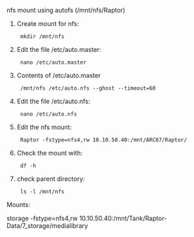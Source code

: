 nfs mount using autofs (/mnt/nfs/Raptor)

1. Create mount for nfs:

        mkdir /mnt/nfs

2. Edit the file /etc/auto.master:

        nano /etc/auto.master

4. Contents of /etc/auto.master

        /mnt/nfs /etc/auto.nfs --ghost --timeout=60

5. Edit the file /etc/auto.nfs:

        nano /etc/auto.nfs

6. Edit the nfs mount:

        Raptor -fstype=nfs4,rw 10.10.50.40:/mnt/ARC07/Raptor/

7. Check the mount with:

        df -h 

8. check parent directory: 

        ls -l /mnt/nfs









Mounts:


storage -fstype=nfs4,rw 10.10.50.40:/mnt/Tank/Raptor-Data/7_storage/medialibrary
